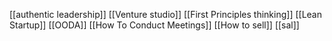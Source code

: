 [[authentic leadership]]
[[Venture studio]]
[[First Principles thinking]]
[[Lean Startup]]
[[OODA]]
[[How To Conduct Meetings]]
[[How to sell]]
[[sal]]
